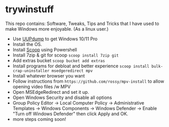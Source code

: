 # trywinstuff
This repo contains: Software, Tweaks, Tips and Tricks that I have used to make Windows more enjoyable. (As a linux user.)<br>

- Use [UUPdump](https://uupdump.net/) to get Windows 10/11 Pro
- Install the OS.
- Install [Scoop](https://scoop.sh/) using Powershell
- Install 7zip & git for scoop ``scoop install 7zip git``
- Add extras bucket ``scoop bucket add extras``
- Install programs for debloat and better experience ``scoop install bulk-crap-uninstaller msedgeredirect mpv``
- Install whatever browser you want 
- Follow instructions from ``https://github.com/rossy/mpv-install`` to allow opening video files /w MPV
- Open MSEdgeRedirect and set it up.
- Open Windows Security and disable all options
- Group Policy Editor -> Local Computer Policy -> Administrative Templates -> Windows Components -> Windows Defender -> Enable "Turn off Windows Defender" then click Apply and OK.
- more steps coming soon!
